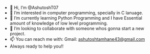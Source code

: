 - 👋 Hi, I’m @AshutoshT07
- 👀 I’m interested in computer programming, specially in C lanuage.
- 🌱 I’m currently learning Python Programming and I have Essential amount of knowledge of low level programming.
- 💞️ I’m looking to collaborate with someone whos gonna start a new project.
- 📫 You can reach me with: Gmail: ashutoshtamhane43@gmail.com
- Always ready to help you!!

<!---
AshutoshT07/AshutoshT07 is a ✨ special ✨ repository because its `README.md` (this file) appears on your GitHub profile.
You can click the Preview link to take a look at your changes.
--->
